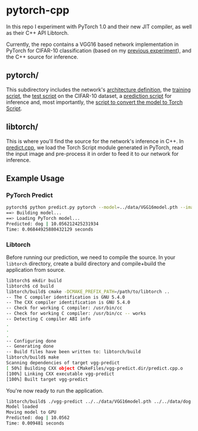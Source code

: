 # pytorch-cpp
In this repo I experiment with PyTorch 1.0 and their new JIT compiler, as well as their C++ API Libtorch.

Currently, the repo contains a VGG16 based network implementation in PyTorch for CIFAR-10 classification (based on my [previous experiment](https://github.com/laggui/NN_compress)), and the C++ source for inference.

## pytorch/
This subdirectory includes the network's [architecture definition](pytorch/vgg.py), the [training script](pytorch/train.py), the [test script](pytorch/test.py) on the CIFAR-10 dataset, a [prediction script](pytorch/predict.py) for inference and, most importantly, the [script to convert the model to Torch Script](pytorch/to_torch_script.py).

## libtorch/
This is where you'll find the source for the network's inference in C++. In [predict.cpp](libtorch/predict.cpp), we load the Torch Script module generated in PyTorch, read the input image and pre-process it in order to feed it to our network for inference.

## Example Usage

### PyTorch Predict

```sh
pytorch$ python predict.py pytorch --model=../data/VGG16model.pth --image=../data/dog.png
==> Building model...
==> Loading PyTorch model...
Predicted: dog | 10.056212425231934
Time: 0.06844925880432129 seconds
```

### Libtorch
Before running our prediction, we need to compile the source. In your `libtorch` directory, create a build directory and compile+build the application from source.

```sh
libtorch$ mkdir build 
libtorch$ cd build
libtorch/build$ cmake -DCMAKE_PREFIX_PATH=/path/to/libtorch ..
-- The C compiler identification is GNU 5.4.0
-- The CXX compiler identification is GNU 5.4.0
-- Check for working C compiler: /usr/bin/cc
-- Check for working C compiler: /usr/bin/cc -- works
-- Detecting C compiler ABI info
.
.
.
-- Configuring done
-- Generating done
-- Build files have been written to: libtorch/build
libtorch/build$ make
Scanning dependencies of target vgg-predict
[ 50%] Building CXX object CMakeFiles/vgg-predict.dir/predict.cpp.o
[100%] Linking CXX executable vgg-predict
[100%] Built target vgg-predict  
```

You're now ready to run the application.

```sh
libtorch/build$ ./vgg-predict ../../data/VGG16model.pth ../../data/dog.png
Model loaded
Moving model to GPU
Predicted: dog | 10.0562
Time: 0.009481 seconds
```



